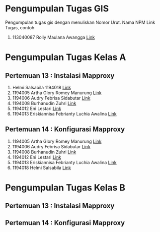 # Pengumpulan Tugas GIS
Pengumpulan tugas gis dengan menuliskan
Nomor Urut. Nama NPM Link Tugas, contoh
1. 113040087 Rolly Maulana Awangga [Link](https://kampus.awangga.net/)

# Pengumpulan Tugas Kelas A
## Pertemuan 13 : Instalasi Mapproxy
1. Helmi Salsabila 1194018  [Link](https://youtu.be/ttD28Wzfyjk)
2. 1194005 Artha Glory Romey Manurung  [Link](https://youtu.be/Oyglxri-u-w)
3. 1194006 Audry Febrisa Sidabutar [Link](https://youtu.be/a5f3bVDOGCU)
4. 1194008 Burhanudin Zuhri [Link](https://youtu.be/pz-G8vC05r8)
5. 1194012 Eni Lestari  [Link](https://youtu.be/ZnDokjfUiVk)
6. 1194013 Eriskiannisa Febrianty Luchia Awalina  [Link](https://youtu.be/_1WS4Lb6yYc)


## Pertemuan 14 : Konfigurasi Mapproxy
1.  1194005 Artha Glory Romey Manurung  [Link](https://youtu.be/FaJsiugD7Pw)
2. 1194006 Audry Febrisa Sidabutar [Link](https://youtu.be/qvIuK9IppOs)
3. 1194008 Burhanudin Zuhri [Link](https://youtu.be/7OAdKpoJ1tE)
4. 1194012 Eni Lestari  [Link](https://youtu.be/XL_gvqy-ZuM)
5. 1194013 Eriskiannisa Febrianty Luchia Awalina  [Link](https://youtu.be/bvaqoRGsUSM)
6. 1194018 Helmi Salsabila [Link](https://youtu.be/ttD28Wzfyjk)



# Pengumpulan Tugas Kelas B
## Pertemuan 13 : Instalasi Mapproxy

## Pertemuan 14 : Konfigurasi Mapproxy
